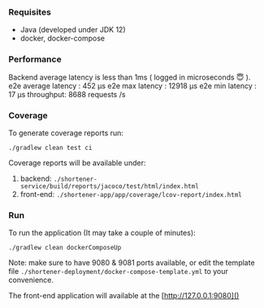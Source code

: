 ### Requisites
* Java (developed under JDK 12)
* docker, docker-compose

### Performance
Backend average latency is less than 1ms ( logged in microseconds 😇 ).
e2e average latency : 452 µs
e2e max latency : 12918 µs
e2e min latency : 17 µs
throughput: 8688 requests /s

### Coverage
To generate coverage reports run:

`./gradlew clean test ci`

Coverage reports will be available under:

1. backend: 
   `./shortener-service/build/reports/jacoco/test/html/index.html`
2. front-end: 
   `./shortener-app/app/coverage/lcov-report/index.html`


### Run
To run the application (It may take a couple of minutes):

`./gradlew clean dockerComposeUp`

Note: make sure to have 9080 & 9081 ports available, or edit the template file `./shortener-deployment/docker-compose-template.yml` to your convenience.

The front-end application will available at the [http://127.0.0.1:9080]()
